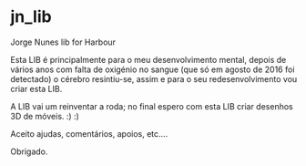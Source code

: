 # jn_lib
Jorge Nunes lib for Harbour

Esta LIB é principalmente para o meu desenvolvimento mental, depois de vários anos com falta de oxigénio no sangue (que só em agosto de 2016 foi detectado) o cérebro resintiu-se, assim e para o seu redesenvolvimento vou criar esta LIB.

A LIB vai um reinventar a roda; no final espero com esta LIB criar desenhos 3D de móveis. :) :)

Aceito ajudas, comentários, apoios, etc....

Obrigado.

